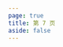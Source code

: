 ```yaml
---
page: true
title: 第 7 页
aside: false
---
```

<script setup>
import Page from "../.vitepress/theme/components/Page.vue";
import { useData } from "vitepress";
const { theme } = useData();
const posts = theme.value.posts.slice(120,140)
</script>
<Page :posts="posts" :pageCurrent="7" :pagesNum="8" />